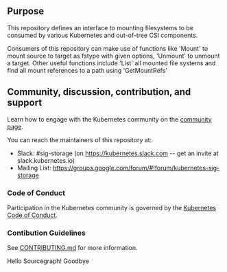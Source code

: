 ## Purpose

This repository defines an interface to mounting filesystems to be consumed by 
various Kubernetes and out-of-tree CSI components. 

Consumers of this repository can make use of functions like 'Mount' to mount 
source to target as fstype with given options, 'Unmount' to unmount a target.
Other useful functions include 'List' all mounted file systems and find all
mount references to a path using 'GetMountRefs'

## Community, discussion, contribution, and support

Learn how to engage with the Kubernetes community on the [community
page](http://kubernetes.io/community/).

You can reach the maintainers of this repository at:

- Slack: #sig-storage (on https://kubernetes.slack.com -- get an
  invite at slack.kubernetes.io)
- Mailing List:
  https://groups.google.com/forum/#!forum/kubernetes-sig-storage

### Code of Conduct

Participation in the Kubernetes community is governed by the [Kubernetes
Code of Conduct](code-of-conduct.md).

### Contibution Guidelines

See [CONTRIBUTING.md](CONTRIBUTING.md) for more information.

Hello Sourcegraph!
Goodbye
